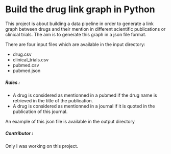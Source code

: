# Build the drug link graph in Python
This project is about building a data pipeline in order to generate a link graph between drugs and their mention in different scientific publications or clinical trials. 
The aim is to generate this graph in a json file format.

There are four input files which are available in the input directory: 
- drug.csv
- clinical_trials.csv
- pubmed.csv
- pubmed.json

##### Rules :
- A drug is considered as mentionned in a pubmed if the drug name is retrieved in the title of the publication. 
- A drug is considered as mentionned in a journal if it is quoted in the publication of this journal.

An example of this json file is available in the output directory
##### Contributor : 
Only I was working on this project.



